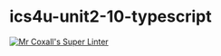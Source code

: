 # ics4u-unit2-10-typescript

[![Mr Coxall's Super Linter](https://github.com/Igor-Zhelezniak-1/ics4u-unit2-10-typescript/workflows/Mr%20Coxall's%20Super%20Linter/badge.svg)](https://github.com/Igor-Zhelezniak-1/ics4u-unit2-10-typescript/actions/)
